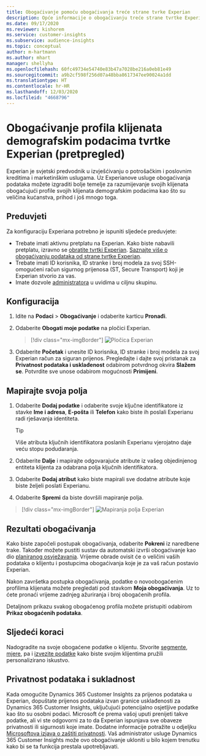 ```yaml
---
title: Obogaćivanje pomoću obogaćivanja treće strane tvrke Experian
description: Opće informacije o obogaćivanju treće strane tvrtke Experian.
ms.date: 09/17/2020
ms.reviewer: kishorem
ms.service: customer-insights
ms.subservice: audience-insights
ms.topic: conceptual
author: m-hartmann
ms.author: mhart
manager: shellyha
ms.openlocfilehash: 60fc49734e54740e83b47a7028be216a0eb81e49
ms.sourcegitcommit: a9b2cf598f256d07a48bba8617347ee90024a1dd
ms.translationtype: HT
ms.contentlocale: hr-HR
ms.lasthandoff: 12/03/2020
ms.locfileid: "4668796"
---
```

# <a name="enrich-customer-profiles-with-demographics-from-experian-preview"></a>Obogaćivanje profila klijenata demografskim podacima tvrtke Experian (pretpregled)

Experian je svjetski predvodnik u izvješćivanju o potrošačkim i poslovnim kreditima i marketinškim uslugama. Uz Experianove usluge obogaćivanja podataka možete izgraditi bolje temelje za razumijevanje svojih klijenata obogaćujući profile svojih klijenata demografskim podacima kao što su veličina kućanstva, prihod i još mnogo toga.

## <a name="prerequisites"></a>Preduvjeti

Za konfiguraciju Experiana potrebno je ispuniti sljedeće preduvjete:

- Trebate imati aktivnu pretplatu na Experian. Kako biste nabavili pretplatu, izravno se [obratite tvrtki Experian](https://www.experian.com/marketing-services/contact). [Saznajte više o obogaćivanju podataka od strane tvrtke Experian](https://www.experian.com/marketing-services/microsoft?cmpid=ems_web_mci_cdppage).
- Trebate imati ID korisnika, ID stranke i broj modela za svoj SSH-omogućeni račun sigurnog prijenosa (ST, Secure Transport) koji je Experian stvorio za vas.
- Imate dozvole [administratora](permissions.md#administrator) u uvidima u ciljnu skupinu.

## <a name="configuration"></a>Konfiguracija

1. Idite na **Podaci** > **Obogaćivanje** i odaberite karticu **Pronađi**.

1. Odaberite **Obogati moje podatke** na pločici Experian.

   > [!div class="mx-imgBorder"]
   > ![Pločica Experian](media/experian-tile.png "Pločica Experian")

1. Odaberite **Početak** i unesite ID korisnika, ID stranke i broj modela za svoj Experian račun za siguran prijenos. Pregledajte i dajte svoj pristanak za **Privatnost podataka i usklađenost** odabirom potvrdnog okvira **Slažem se**. Potvrdite sve unose odabirom mogućnosti **Primijeni**.

## <a name="map-your-fields"></a>Mapirajte svoja polja

1. Odaberite **Dodaj podatke** i odaberite svoje ključne identifikatore iz stavke **Ime i adresa**, **E-pošta** ili **Telefon** kako biste ih poslali Experianu radi rješavanja identiteta.

   > [!TIP]
   > Više atributa ključnih identifikatora poslanih Experianu vjerojatno daje veću stopu podudaranja.

1. Odaberite **Dalje** i mapirajte odgovarajuće atribute iz vašeg objedinjenog entiteta klijenta za odabrana polja ključnih identifikatora.

1. Odaberite **Dodaj atribut** kako biste mapirali sve dodatne atribute koje biste željeli poslati Experianu.

1.  Odaberite **Spremi** da biste dovršili mapiranje polja.

   > [!div class="mx-imgBorder"]
   > ![Mapiranja polja Experian](media/experian-field-mapping.png "Mapiranja polja Experian")

## <a name="enrichment-results"></a>Rezultati obogaćivanja

Kako biste započeli postupak obogaćivanja, odaberite **Pokreni** iz naredbene trake. Također možete pustiti sustav da automatski izvrši obogaćivanje kao dio [ planiranog osvježavanja](system.md#schedule-tab). Vrijeme obrade ovisit će o veličini vaših podataka o klijentu i postupcima obogaćivanja koje je za vaš račun postavio Experian.

Nakon završetka postupka obogaćivanja, podatke o novoobogaćenim profilima klijenata možete pregledati pod stavkom **Moja obogaćivanja**. Uz to ćete pronaći vrijeme zadnjeg ažuriranja i broj obogaćenih profila.

Detaljnom prikazu svakog obogaćenog profila možete pristupiti odabirom **Prikaz obogaćenih podataka**.

## <a name="next-steps"></a>Sljedeći koraci

Nadogradite na svoje obogaćene podatke o klijentu. Stvorite [segmente](segments.md), [mjere](measures.md), pa i [izvezite podatke](export-destinations.md) kako biste svojim klijentima pružili personalizirano iskustvo.

## <a name="data-privacy-and-compliance"></a>Privatnost podataka i sukladnost

Kada omogućite Dynamics 365 Customer Insights za prijenos podataka u Experian, dopuštate prijenos podataka izvan granice usklađenosti za Dynamics 365 Customer Insights, uključujući potencijalno osjetljive podatke kao što su osobni podaci. Microsoft će prema vašoj uputi prenijeti takve podatke, ali vi ste odgovorni za to da Experian ispunjava sve obaveze privatnosti ili sigurnosti koje imate. Dodatne informacije potražite u odjeljku [Microsoftova izjava o zaštiti privatnosti](https://go.microsoft.com/fwlink/?linkid=396732).
Vaš administrator usluge Dynamics 365 Customer Insights može ovo obogaćivanje ukloniti u bilo kojem trenutku kako bi se ta funkcija prestala upotrebljavati.
